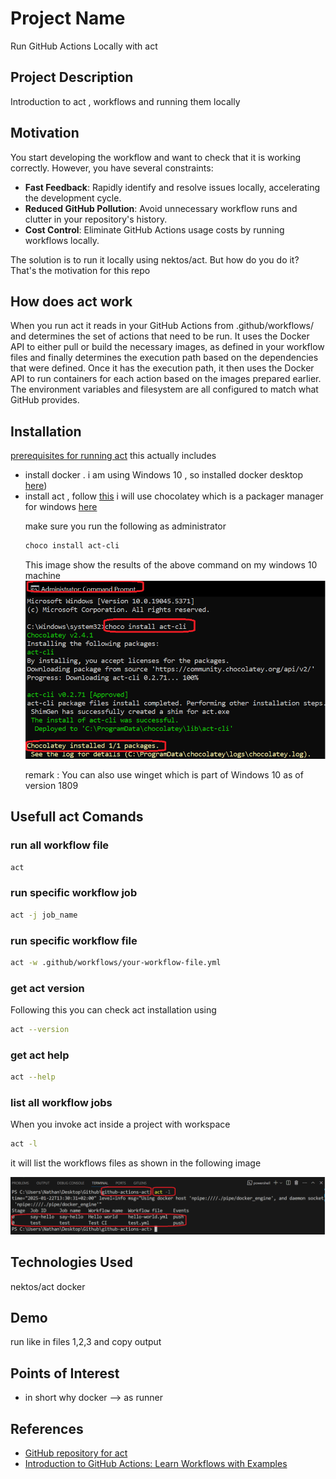 <h1>Project Name</h1>
Run GitHub Actions Locally with act



<h2>Project Description</h2>
Introduction to act , workflows and running them locally

<h2>Motivation</h2>

You start developing the workflow and want to check that it is working correctly. However, you have several constraints:

  <ul>
    <li><strong>Fast Feedback</strong>: Rapidly identify and resolve issues locally, accelerating the development cycle.</li>
    <li><strong>Reduced GitHub Pollution</strong>: Avoid unnecessary workflow runs and clutter in your repository's history.</li>
    <li><strong>Cost Control</strong>: Eliminate GitHub Actions usage costs by running workflows locally.</li>
  </ul>



The solution is to run it locally using nektos/act. But how do you do it? That's the motivation for this repo

<h2>How does act work</h2>
When you run act it reads in your GitHub Actions from .github/workflows/ and determines the set of actions that need to be run. It uses the Docker API to either pull or build the necessary images, as defined in your workflow files and finally determines the execution path based on the dependencies that were defined. Once it has the execution path, it then uses the Docker API to run containers for each action based on the images prepared earlier. The environment variables and filesystem are all configured to match what GitHub provides.

<h2>Installation</h2>

<a href='https://nektosact.com/installation/index.html'>prerequisites for running act</a> this actually includes

<ul>
<li>install docker . i am using Windows 10 , so installed docker desktop <a href='https://docs.docker.com/desktop/setup/install/windows-install/'>here</a>)</li>
<li>install act , follow <a href='https://nektosact.com/installation/index.html'>this</a> 
i will use chocolatey which is a packager manager for windows <a href='https://nektosact.com/installation/chocolatey.html'>here</a> 

make sure you run the following as administrator

```bash
choco install act-cli
```
This image show the results of the above command on my windows 10 machine 
<img src='./figs/install-act-cli-using-choco.png'/>

remark : You can also use winget which is part of Windows 10 as of version 1809


</li>
</ul>

<h2>Usefull act Comands</h2>

<h3>run all workflow file</h3>

```bash
act
```

<h3>run specific workflow job</h3>

```bash
act -j job_name
```

<h3>run specific workflow file</h3>

```bash
act -w .github/workflows/your-workflow-file.yml
```

<h3>get act version</h3>

Following this you can check act installation using

```bash
act --version
```

<h3>get act help</h3>

```bash
act --help
```

<h3>list all workflow jobs</h3>
When you invoke act inside a project with workspace 

```bash
act -l
```

it will list the workflows files as shown in the following image

<img src='./figs/act-list.png'/>


<h2>Technologies Used</h2>
nektos/act
docker



<h2>Demo</h2>
run like in files 1,2,3 and copy output



<h2>Points of Interest</h2>
<ul>
    <li>in short why docker --> as runner</li>
   
</ul>

<h2>References</h2>
<ul>
    <li><a href='https://github.com/nektos/act'>GitHub repository for act</a></li>
    <li><a href='https://youtu.be/x239z6DdE0A?si=Y0pzO1AkyiMUoe-T'> Introduction to GitHub Actions: Learn Workflows with Examples </a></li>
</ul>

